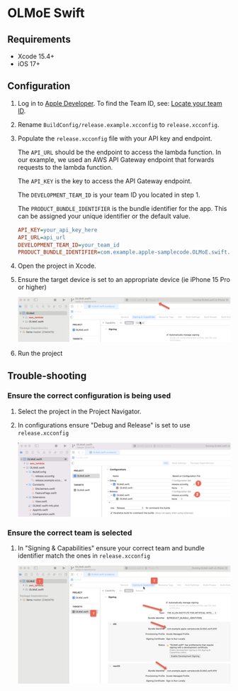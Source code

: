 # OLMoE Swift

## Requirements

- Xcode 15.4+
- iOS 17+

## Configuration

1) Log in to [Apple Developer](https://developer.apple.com).
    To find the Team ID, see: [Locate your team ID](https://developer.apple.com/help/account/manage-your-team/locate-your-team-id/).

1) Rename `BuildConfig/release.example.xcconfig` to `release.xcconfig`.

1) Populate the `release.xcconfig` file with your API key and endpoint.

    The `API_URL` should be the endpoint to access the lambda function.
    In our example, we used an AWS API Gateway endpoint that forwards requests to the lambda function.

    The `API_KEY` is the key to access the API Gateway endpoint.

    The `DEVELOPMENT_TEAM_ID` is your team ID you located in step 1.

    The `PRODUCT_BUNDLE_IDENTIFIER` is the bundle identifier for the app.
    This can be assigned your unique identifier or the default value.

    ```ini
    API_KEY=your_api_key_here
    API_URL=api_url
    DEVELOPMENT_TEAM_ID=your_team_id
    PRODUCT_BUNDLE_IDENTIFIER=com.example.apple-samplecode.OLMoE.swift.${DEVELOPMENT_TEAM_ID}

    ```

1) Open the project in Xcode.

1) Ensure the target device is set to an appropriate device (ie iPhone 15 Pro or higher)

    ![Select Project OLMoE Swift](../doc_assets/Set_Target_Device.png)

1) Run the project

## Trouble-shooting

### Ensure the correct configuration is being used

1) Select the project in the Project Navigator.

1) In configurations ensure "Debug and Release" is set to use `release.xcconfig`

    ![set Debug and Release to use `release.xcconfig`](../doc_assets/Set_Debug_and_Release.png)

### Ensure the correct team is selected

1) In "Signing & Capabilities" ensure your correct team and bundle identifier match the ones in `release.xcconfig`

    ![Select Project OLMoE Swift](../doc_assets/Validate_Team_and_Bundle_ID.png)
